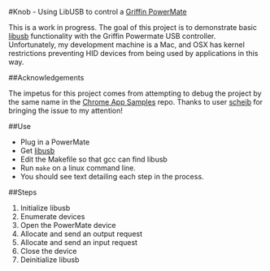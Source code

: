 #Knob - Using LibUSB to control a [Griffin PowerMate](http://store.griffintechnology.com/powermate)

This is a work in progress. The goal of this project is to demonstrate basic [libusb](http://libusb.org) functionality with the Griffin Powermate USB controller. Unfortunately, my development machine is a Mac, and OSX has kernel restrictions preventing HID devices from being used by applications in this way.

##Acknowledgements

The impetus for this project comes from attempting to debug the project by the same name in the [Chrome App Samples](https://github.com/GoogleChrome/chrome-app-samples) repo. Thanks to user [scheib](https://github.com/scheib) for bringing the issue to my attention!

##Use

- Plug in a PowerMate
- Get [libusb](http://libusb.org)
- Edit the Makefile so that gcc can find libusb
- Run `make` on a linux command line.
- You should see text detailing each step in the process.

##Steps

1. Initialize libusb
2. Enumerate devices
3. Open the PowerMate device
4. Allocate and send an output request
5. Allocate and send an input request
6. Close the device
7. Deinitialize libusb

